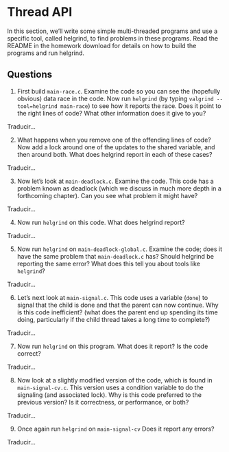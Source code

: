 # Thread API # 

In this section, we’ll write some simple multi-threaded programs and
use a specific tool, called helgrind, to find problems in these programs.
Read the README in the homework download for details on how to
build the programs and run helgrind.

## Questions ##
1. First build ```main-race.c```. Examine the code so you can see the (hopefully obvious) data race in the code. Now run ```helgrind``` (by typing ```valgrind --tool=helgrind main-race```) to see how it reports the race. Does it point to the right lines of code? What other information does it give to you?

Traducir...

2.  What happens when you remove one of the offending lines of code? Now add a lock around one of the updates to the shared variable, and then around both. What does helgrind report in each of these cases?

Traducir...

3. Now let’s look at ```main-deadlock.c```. Examine the code. This code has a problem known as deadlock (which we discuss in much more depth in a forthcoming chapter). Can you see what problem it might have?

Traducir...

4. Now run ```helgrind``` on this code. What does helgrind report?

Traducir...

5. Now run ```helgrind``` on ```main-deadlock-global.c```. Examine the code; does it have the same problem that ```main-deadlock.c``` has? Should helgrind be reporting the same error? What does this tell you about tools like ```helgrind```?

Traducir...

6. Let’s next look at ```main-signal.c```. This code uses a variable (```done```) to signal that the child is done and that the parent can now continue. Why is this code inefficient? (what does the parent end up spending its time doing, particularly if the child thread takes a long time to complete?)

Traducir...

7. Now run ```helgrind``` on this program. What does it report? Is the code correct?

Traducir...

8. Now look at a slightly modified version of the code, which is found in ```main-signal-cv.c```. This version uses a condition variable to do the signaling (and associated lock). Why is this code preferred to the previous version? Is it correctness, or performance, or both?

Traducir...

9.  Once again run ```helgrind``` on ```main-signal-cv``` Does it report any errors?

Traducir...
